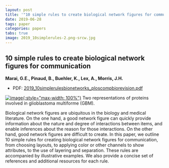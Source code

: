 ```yaml
---
layout: post
title: '"10 simple rules to create biological network figures for communication"'
date: 2019-06-28
tags: paper
categories: papers
tabs: true
image: 2019_10simplerules-2.png-srcw.jpg
---
```


## 10 simple rules to create biological network figures for communication
**Marai, G.E., Pinaud, B.,  Buehler, K., Lex, A., Morris, J.H.**
- PDF: [2019_10simplerulesbionetworks_ploscompbiorevision.pdf](/documents/2019_10simplerulesbionetworks_ploscompbiorevision.pdf)


[![image](https://www.evl.uic.edu/output/originals/2019_10simplerules-2.png-srcw.jpg){:style="max-width: 100%"}](https://www.evl.uic.edu/output/originals/2019_10simplerules-2.png-srcw.jpg)
Two representations of proteins involved in glioblastoma multiforme (GBM).

Biological network figures are ubiquitous in the biology and medical literature. On the one hand, a good network figure can quickly provide information about the nature and degree of interactions between items, and enable inferences about the reason for those
interactions. On the other hand, good network figures are difficult to create. In this paper, we outline 10 simple rules for creating biological network figures for communication, from choosing layouts, to applying color or other channels to show attributes, to the use of layering and separation. These rules are accompanied by illustrative examples. We also provide a concise set of references and additional resources for each rule.